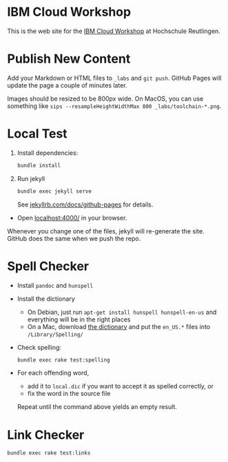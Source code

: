 # IBM Cloud Workshop

This is the web site for the [IBM Cloud Workshop](https://hrtclouddemo.github.io/) at Hochschule Reutlingen.

# Publish New Content

Add your Markdown or HTML files to `_labs` and `git push`. GitHub Pages will update the page a couple of minutes later.

Images should be resized to be 800px wide. On MacOS, you can use something like `sips --resampleHeightWidthMax 800 _labs/toolchain-*.png`.

# Local Test

1. Install dependencies:

   ```bash
   bundle install
   ```

1. Run jekyll

   ```bash
   bundle exec jekyll serve
   ```

   See [jekyllrb.com/docs/github-pages](http://jekyllrb.com/docs/github-pages/) for details.

* Open [localhost:4000/](http://localhost:4000/) in your browser.

Whenever you change one of the files, jekyll will re-generate the site. GitHub does the same when we push the repo.

# Spell Checker

* Install `pandoc` and `hunspell`
* Install the dictionary
  - On Debian, just run `apt-get install hunspell hunspell-en-us` and everything will be in the right places
  - On a Mac, download [the dictionary](https://sourceforge.net/projects/aoo-extensions/files/1470/1/en_us.oxt/download) and put the `en_US.*` files into `/Library/Spelling/`
* Check spelling:

  ```bash
  bundle exec rake test:spelling
  ```

* For each offending word,
  - add it to `local.dic` if you want to accept it as spelled correctly, or
  - fix the word in the source file

  Repeat until the command above yields an empty result.

# Link Checker

```bash
bundle exec rake test:links
```
